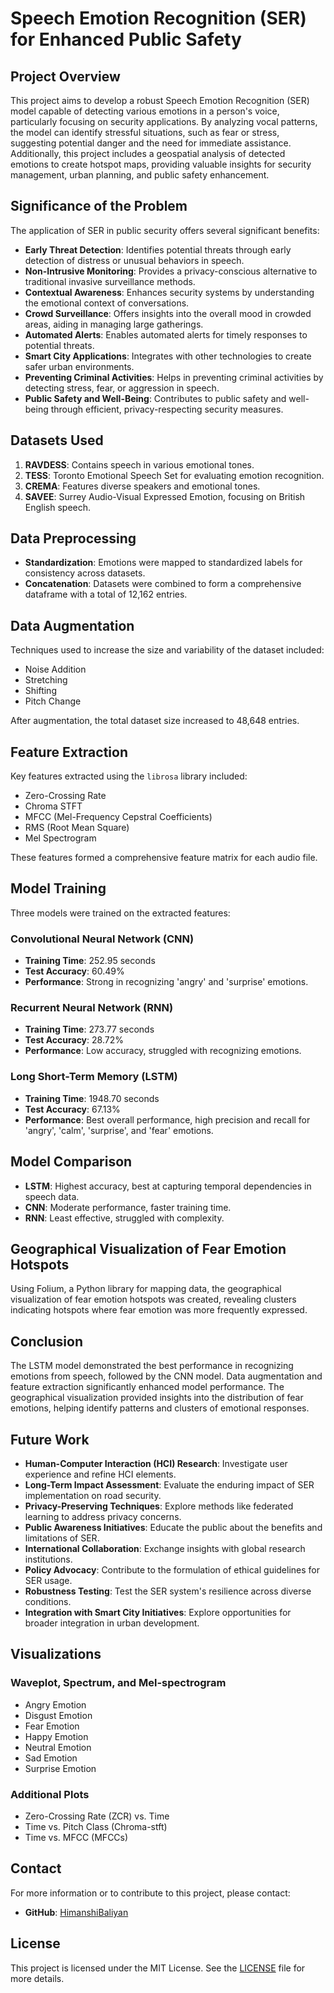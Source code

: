 # Speech Emotion Recognition (SER) for Enhanced Public Safety

## Project Overview

This project aims to develop a robust Speech Emotion Recognition (SER) model capable of detecting various emotions in a person's voice, particularly focusing on security applications. By analyzing vocal patterns, the model can identify stressful situations, such as fear or stress, suggesting potential danger and the need for immediate assistance. Additionally, this project includes a geospatial analysis of detected emotions to create hotspot maps, providing valuable insights for security management, urban planning, and public safety enhancement.

## Significance of the Problem

The application of SER in public security offers several significant benefits:

- **Early Threat Detection**: Identifies potential threats through early detection of distress or unusual behaviors in speech.
- **Non-Intrusive Monitoring**: Provides a privacy-conscious alternative to traditional invasive surveillance methods.
- **Contextual Awareness**: Enhances security systems by understanding the emotional context of conversations.
- **Crowd Surveillance**: Offers insights into the overall mood in crowded areas, aiding in managing large gatherings.
- **Automated Alerts**: Enables automated alerts for timely responses to potential threats.
- **Smart City Applications**: Integrates with other technologies to create safer urban environments.
- **Preventing Criminal Activities**: Helps in preventing criminal activities by detecting stress, fear, or aggression in speech.
- **Public Safety and Well-Being**: Contributes to public safety and well-being through efficient, privacy-respecting security measures.

## Datasets Used

1. **RAVDESS**: Contains speech in various emotional tones.
2. **TESS**: Toronto Emotional Speech Set for evaluating emotion recognition.
3. **CREMA**: Features diverse speakers and emotional tones.
4. **SAVEE**: Surrey Audio-Visual Expressed Emotion, focusing on British English speech.

## Data Preprocessing

- **Standardization**: Emotions were mapped to standardized labels for consistency across datasets.
- **Concatenation**: Datasets were combined to form a comprehensive dataframe with a total of 12,162 entries.

## Data Augmentation

Techniques used to increase the size and variability of the dataset included:

- Noise Addition
- Stretching
- Shifting
- Pitch Change

After augmentation, the total dataset size increased to 48,648 entries.

## Feature Extraction

Key features extracted using the `librosa` library included:

- Zero-Crossing Rate
- Chroma STFT
- MFCC (Mel-Frequency Cepstral Coefficients)
- RMS (Root Mean Square)
- Mel Spectrogram

These features formed a comprehensive feature matrix for each audio file.

## Model Training

Three models were trained on the extracted features:

### Convolutional Neural Network (CNN)

- **Training Time**: 252.95 seconds
- **Test Accuracy**: 60.49%
- **Performance**: Strong in recognizing 'angry' and 'surprise' emotions.

### Recurrent Neural Network (RNN)

- **Training Time**: 273.77 seconds
- **Test Accuracy**: 28.72%
- **Performance**: Low accuracy, struggled with recognizing emotions.

### Long Short-Term Memory (LSTM)

- **Training Time**: 1948.70 seconds
- **Test Accuracy**: 67.13%
- **Performance**: Best overall performance, high precision and recall for 'angry', 'calm', 'surprise', and 'fear' emotions.

## Model Comparison

- **LSTM**: Highest accuracy, best at capturing temporal dependencies in speech data.
- **CNN**: Moderate performance, faster training time.
- **RNN**: Least effective, struggled with complexity.

## Geographical Visualization of Fear Emotion Hotspots

Using Folium, a Python library for mapping data, the geographical visualization of fear emotion hotspots was created, revealing clusters indicating hotspots where fear emotion was more frequently expressed.

## Conclusion

The LSTM model demonstrated the best performance in recognizing emotions from speech, followed by the CNN model. Data augmentation and feature extraction significantly enhanced model performance. The geographical visualization provided insights into the distribution of fear emotions, helping identify patterns and clusters of emotional responses.

## Future Work

- **Human-Computer Interaction (HCI) Research**: Investigate user experience and refine HCI elements.
- **Long-Term Impact Assessment**: Evaluate the enduring impact of SER implementation on road security.
- **Privacy-Preserving Techniques**: Explore methods like federated learning to address privacy concerns.
- **Public Awareness Initiatives**: Educate the public about the benefits and limitations of SER.
- **International Collaboration**: Exchange insights with global research institutions.
- **Policy Advocacy**: Contribute to the formulation of ethical guidelines for SER usage.
- **Robustness Testing**: Test the SER system's resilience across diverse conditions.
- **Integration with Smart City Initiatives**: Explore opportunities for broader integration in urban development.

## Visualizations

### Waveplot, Spectrum, and Mel-spectrogram

- Angry Emotion
- Disgust Emotion
- Fear Emotion
- Happy Emotion
- Neutral Emotion
- Sad Emotion
- Surprise Emotion

### Additional Plots

- Zero-Crossing Rate (ZCR) vs. Time
- Time vs. Pitch Class (Chroma-stft)
- Time vs. MFCC (MFCCs)

## Contact

For more information or to contribute to this project, please contact:

- **GitHub**: [HimanshiBaliyan](https://HimanshiBaliyan)

## License

This project is licensed under the MIT License. See the [LICENSE](LICENSE) file for more details.
